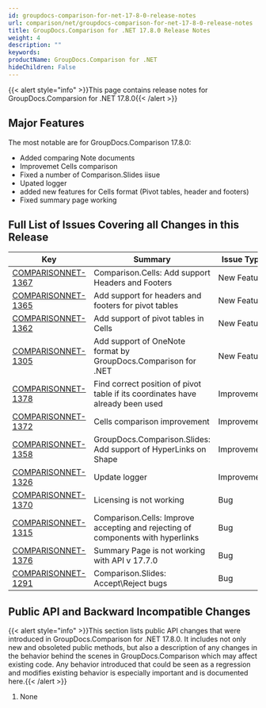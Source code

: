 ```yaml
---
id: groupdocs-comparison-for-net-17-8-0-release-notes
url: comparison/net/groupdocs-comparison-for-net-17-8-0-release-notes
title: GroupDocs.Comparison for .NET 17.8.0 Release Notes
weight: 4
description: ""
keywords: 
productName: GroupDocs.Comparison for .NET
hideChildren: False
---
```

{{< alert style="info" >}}This page contains release notes for GroupDocs.Comparsion for .NET 17.8.0{{< /alert >}}

## Major Features

The most notable are for GroupDocs.Comparison 17.8.0:

*   Added comparing Note documents
*   Improvemet Cells comparison
*   Fixed a number of Comparison.Slides iisue
*   Upated logger
*   added new features for Cells format (Pivot tables, header and footers)
*   Fixed summary page working

## Full List of Issues Covering all Changes in this Release

| Key | Summary | Issue Type |
| --- | --- | --- |
| [COMPARISONNET-1367](http://lisbon.dynabic.com/jira/browse/COMPARISONNET-1367) | Comparison.Cells: Add support Headers and Footers | New Feature |
| [COMPARISONNET-1365](http://lisbon.dynabic.com/jira/browse/COMPARISONNET-1365) | Add support for headers and footers for pivot tables | New Feature |
| [COMPARISONNET-1362](http://lisbon.dynabic.com/jira/browse/COMPARISONNET-1362) | Add support of pivot tables in Cells | New Feature |
| [COMPARISONNET-1305](http://lisbon.dynabic.com/jira/browse/COMPARISONNET-1305) | Add support of OneNote format by GroupDocs.Comparison for .NET | New Feature |
| [COMPARISONNET-1378](http://lisbon.dynabic.com/jira/browse/COMPARISONNET-1378) | Find correct position of pivot table if its coordinates have already been used | Improvement |
| [COMPARISONNET-1372](http://lisbon.dynabic.com/jira/browse/COMPARISONNET-1372) | Cells comparison improvement | Improvement |
| [COMPARISONNET-1358](http://lisbon.dynabic.com/jira/browse/COMPARISONNET-1358) | GroupDocs.Comparison.Slides: Add support of HyperLinks on Shape | Improvement |
| [COMPARISONNET-1326](http://lisbon.dynabic.com/jira/browse/COMPARISONNET-1326) | Update logger | Improvement |
| [COMPARISONNET-1370](http://lisbon.dynabic.com/jira/browse/COMPARISONNET-1370) | Licensing is not working | Bug |
| [COMPARISONNET-1315](http://lisbon.dynabic.com/jira/browse/COMPARISONNET-1315) | Comparison.Cells: Improve accepting and rejecting of components with hyperlinks | Bug |
| [COMPARISONNET-1376](http://lisbon.dynabic.com/jira/browse/COMPARISONNET-1372) | Summary Page is not working with API v 17.7.0 | Bug |
| [COMPARISONNET-1291](http://lisbon.dynabic.com/jira/browse/COMPARISONNET-1291) | Comparison.Slides: Accept\\Reject bugs | Bug |

## Public API and Backward Incompatible Changes

{{< alert style="info" >}}This section lists public API changes that were introduced in GroupDocs.Comparison for .NET 17.8.0. It includes not only new and obsoleted public methods, but also a description of any changes in the behavior behind the scenes in GroupDocs.Comparison which may affect existing code. Any behavior introduced that could be seen as a regression and modifies existing behavior is especially important and is documented here.{{< /alert >}}

  

1.  None
